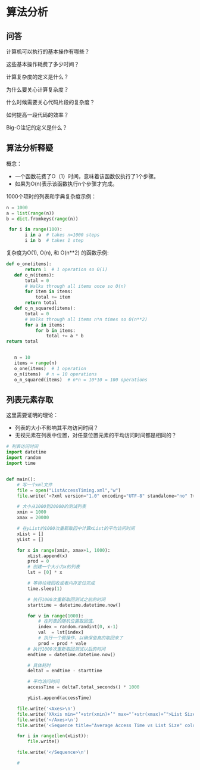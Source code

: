 # 算法分析

## 问答

计算机可以执行的基本操作有哪些？

这些基本操作耗费了多少时间？

计算复杂度的定义是什么？

为什么要关心计算复杂度？

什么时候需要关心代码片段的复杂度？

如何提高一段代码的效率？

Big-O注记的定义是什么？

## 算法分析释疑

概念：

- 一个函数花费了O（1）时间，意味着该函数仅执行了1个步骤。
- 如果为O(n)表示该函数执行n个步骤才完成。

1000个项时的列表和字典复杂度示例：

```python
n = 1000
a = list(range(n))
b = dict.fromkeys(range(n))

 for i in range(100):
       i in a  # takes n=1000 steps
       i in b  # takes 1 step
```

复杂度为O(1), O(n), 和 O(n**2) 的函数示例:

```python
def o_one(items):
       return 1  # 1 operation so O(1)
   def o_n(items):
       total = 0
       # Walks through all items once so O(n)
       for item in items:
           total += item
       return total
   def o_n_squared(items):
       total = 0
       # Walks through all items n*n times so O(n**2)
       for a in items:
           for b in items:
               total += a * b
return total


   n = 10
   items = range(n)
   o_one(items)  # 1 operation
   o_n(items)  # n = 10 operations
   o_n_squared(items)  # n*n = 10*10 = 100 operations
```

## 列表元素存取

这里需要证明的理论：

- 列表的大小不影响其平均访问时间？
- 无视元素在列表中位置，对任意位置元素的平均访问时间都是相同的？

```python
# 列表访问时间
import datetime
import random
import time


def main():
    # 写一个xml文件
    file = open("ListAccessTiming.xml","w")
    file.write(’<?xml version="1.0" encoding="UTF-8" standalone="no" ?>\n’) file.write(’<Plot title="Average List Element Access Time">\n’)

    # 大小从1000到20000的测试列表
    xmin = 1000
    xmax = 20000

    # 在yList的1000次重新取回中计算xList的平均访问时间
    xList = []
    yList = []

    for x in range(xmin, xmax+1, 1000):
        xList.append(x)
        prod = 0
        # 创建一个大小为x的列表
        lst = [0] * x

        # 等待垃圾回收或者内存定位完成
        time.sleep(1)

        # 执行1000次重新取回测试之前的时间
        starttime = datetime.datetime.now()

        for v in range(1000):
            # 在列表的随机位置取回值。
            index = random.randint(0, x-1)
            val  = lst[index]
            # 执行一个假操作，以确保值真的取回来了
            prod = prod * vale
        # 执行1000次重新取回测试以后的时间
        endtime = datetime.datetime.now()

        # 具体耗时
        deltaT = endtime - starttime

        # 平均访问时间
        accessTime = deltaT.total_seconds() * 1000

        yList.append(accessTime)

    file.write('<Axes>\n')
    file.write('XAxis min="’+str(xmin)+’" max="’+str(xmax)+’">List Size</XAxis>\n')
    file.write('</Axes>\n')
    file.write('<Sequence title="Average Access Time vs List Size" color="red">\n')

    for i in range(len(xList)):
        file.write()

    file.write('</Sequence>\n')

    #
```